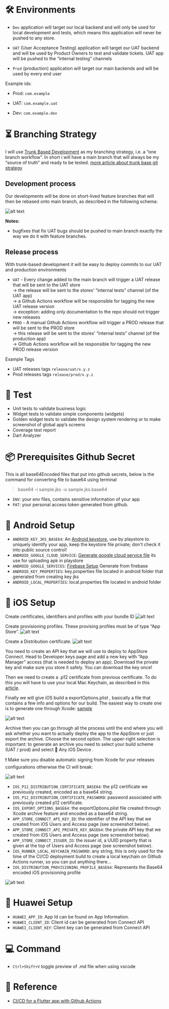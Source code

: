 # 🛠️ Environments
- `Dev` application will target our local backend and will only be used for local development and tests, which means this application will never be pushed to any store.

- `UAT` (User Acceptance Testing) application will target our UAT backend and will be used by Product Owners to test and validate tickets. UAT app will be pushed to the “internal testing” channels

- `Prod` (production) application will target our main backends and will be used by every end user

Example ids:

- Prod: `com.example`

- UAT: `com.example.uat`

- Dev: `com.example.dev`

# ⏳ Branching Strategy

I will use [Trunk Based Development](https://trunkbaseddevelopment.com/) as my branching strategy, i.e. a “one branch workflow”. In short i will have a main branch that will always be my “source of truth” and ready to be tested. [more article about trunk base git strategy](https://www.bam.tech/article/the-perfect-git-workflow-for-your-react-native-mobile-app-part-1)

## Development process
Our developments will be done on short-lived feature branches that will then be rebased onto main branch, as described in the following schema:

![alt text](../images/devprocess.jpg)


**Notes:**

- bugfixes that fix UAT bugs should be pushed to main branch exactly the way we do it with feature branches.

## Release process
With trunk-based development it will be easy to deploy commits to our UAT and production environments

- `UAT` - Every change added to the main branch will trigger a UAT release that will be sent to the UAT store   
→ the release will be sent to the stores’ “internal tests” channel (of the UAT app)  
→ a Github Actions workflow will be responsible for tagging the new UAT release version  
→ exception: adding only documentation to the repo should not trigger new releases
- `PROD` - A manual Github Actions workflow will trigger a PROD release that will be sent to the PROD store  
→ this release will be sent to the stores’ “internal tests” channel (of the production app)  
→ Github Actions workflow will be responsible for tagging the new PROD release version

Example Tags
- UAT releases tags `release/uat/x.y.z`
- Prod releases tags `release/prod/x.y.z`

# 🧪 Test
- Unit tests to validate business logic
- Widget tests to validate simple components (widgets)
- Golden widget tests to validate the design system rendering or to make screenshot of global app’s screens
- Coverage test report
- Dart Analyzer

# 📦 Prerequisites Github Secret
This is all base64Encoded files that put into github secrets, below is the command for converting file to base64 using terminal  
> base64 -i sample.jks -o sample.jks.base64
- `ENV`: your env files, contains sensitive information of your app
- `PAT`: your personal access token generated from github.

# 🤖 Android Setup
- `ANDROID_KEY_JKS_BASE64`: An [Android keystore](https://docs.flutter.dev/deployment/android#create-an-upload-keystore), use by playstore to uniquely identify your app, keep the keystore file private; don't check it into public source control!
- `ANDROID_GOOGLE_CLOUD_SERVICE`: [Generate google cloud service file](https://www.skoumal.com/en/generate-json-key-for-google-play-deployment/) its use for uploading apk in playstore
- `ANDROID_GOOGLE_SERVICES`: [Firebase Setup](https://firebase.google.com/docs/flutter/setup?platform=ios) Generate from firebase
- `ANDROID_KEY_PROPERTIES`: key.properties file located in android folder that generated from creating key jks
- `ANDROID_LOCAL_PROPERTIES`: local.properties file located in android folder

# 🍏 iOS Setup
Create certificates, identifiers and profiles with your bundle ID
![alt text](<../images/Screenshot 2024-09-13 185552.png>)

Create provisioning profiles. These provising profiles must be of type “App Store”.
![alt text](<../images/Screenshot 2024-09-13 185746.png>)

Create a Distribution certificate.
![alt text](<../images/Screenshot 2024-09-13 190609.png>)

You need to create an API key that we will use to deploy to AppStore Connect. Head to Developer keys page and add a new key with “App Manager” access (that is needed to deploy an app). Download the private key and make sure you store it safely. You can download the key once!  

Then we need to create a .p12 certificate from previous certificate. To do this you will have to use your local Mac Keychain, as described in this [article](https://calvium.com/how-to-make-a-p12-file/).

Finally we will give iOS build a exportOptions.plist , basically a file that contains a few info and options for our build. The easiest way to create one is to generate one through Xcode: [sample](https://gist.github.com/jethroverganio1997/31d7091fb70991cec7937167fbf08b44)

![alt text](<../images/Screenshot 2024-09-13 191523.png>)

Archive then you can go through all the process until the end where you will ask whether you want to actually deploy the app to the AppStore or just export the archive. Choose the second option. The upper-right selection is important: to generate an archive you need to select your build scheme (UAT / prod) and select 🔨 Any iOS Device .

❗️ Make sure you disable automatic signing from Xcode for your releases configurations otherwise the CI will break:

![alt text](<../images/Screenshot 2024-09-13 191707.png>)
- `IOS_P12_DISTRIBUTION_CERTIFICATE_BASE64`: the p12 certificate we previously created, encoded as a base64 string.
- `IOS_P12_DISTRIBUTION_CERTIFICATE_PASSWORD`: password associated with previously created p12 certificate.
- `IOS_EXPORT_OPTIONS_BASE64`: the exportOptions.plist file created through Xcode archive feature and encoded as a base64 string.
- `APP_STORE_CONNECT_API_KEY_ID`: the identifier of the API key that we created from iOS Users and Access page (see screenshot below).
- `APP_STORE_CONNECT_API_PRIVATE_KEY_BASE64`: the private API key that we created from iOS Users and Access page (see screenshot below).
- `APP_STORE_CONNECT_ISSUER_ID`: the issuer id, a UUID property that is given at the top of Users and Access page (see screenshot below).
- `IOS_RUNNER_LOCAL_KEYCHAIN_PASSWORD`: any string, this is only used for the time of the CI/CD deployment build to create a local keychain on Github Actions runner, so you can put anything there…
- `IOS_DISTRIBUTION_PROVISIONING_PROFILE_BASE64`: Represents the Base64 encoded iOS provisioning profile 

![alt text](<../images/Screenshot 2024-09-13 192443.png>)
# 📱 Huawei Setup
- `HUAWEI_APP_ID`: App Id can be found on App Information.
- `HUAWEI_CLIENT_ID`: Client id can be generated from Connect API
- `HUAWEI_CLIENT_KEY`: Client key can be generated from Connect API

# 💻 Command
- `Ctrl+Shift+V` toggle preview of .md file when using vscode
# 📌 Reference
- [CI/CD for a Flutter app with Github Actions](https://medium.com/steeple-product/ci-cd-for-a-flutter-app-with-github-actions-a-complete-how-to-e8dd60bf209e)
